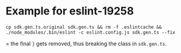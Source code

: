# Example for eslint-19258

`cp sdk.gen.ts.original sdk.gen.ts && rm -f .eslintcache && ./node_modules/.bin/eslint -c eslint.config.js sdk.gen.ts --fix`

= the final `}` gets removed, thus breaking the class in `sdk.gen.ts`.
